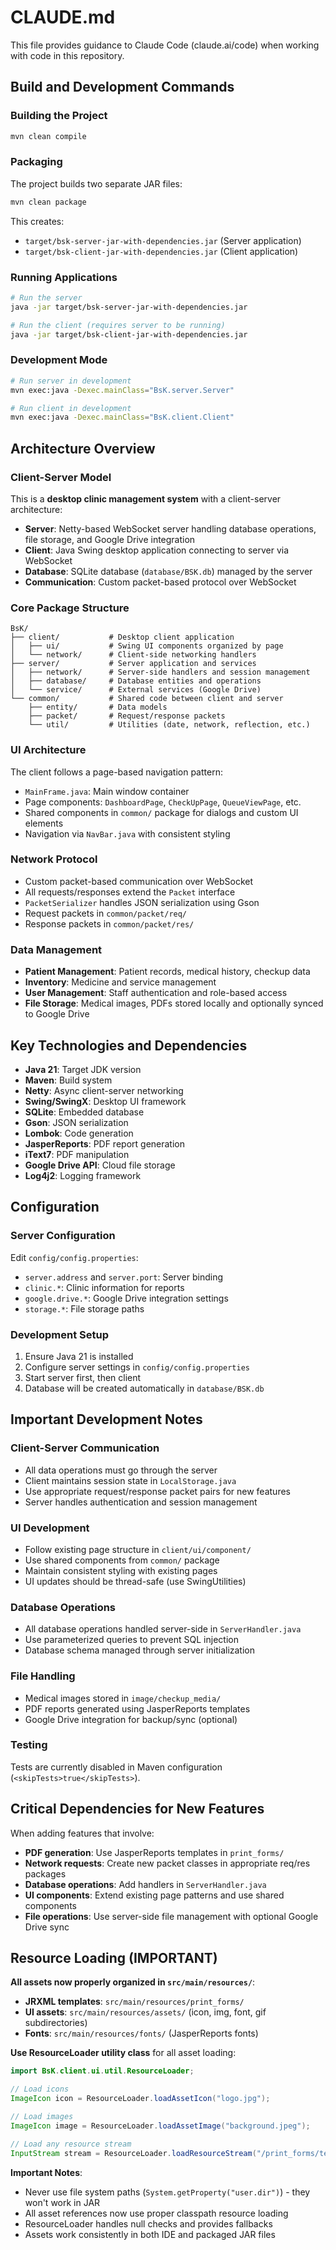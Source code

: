 # CLAUDE.md

This file provides guidance to Claude Code (claude.ai/code) when working with code in this repository.

## Build and Development Commands

### Building the Project
```bash
mvn clean compile
```

### Packaging
The project builds two separate JAR files:
```bash
mvn clean package
```
This creates:
- `target/bsk-server-jar-with-dependencies.jar` (Server application)
- `target/bsk-client-jar-with-dependencies.jar` (Client application)

### Running Applications
```bash
# Run the server
java -jar target/bsk-server-jar-with-dependencies.jar

# Run the client (requires server to be running)
java -jar target/bsk-client-jar-with-dependencies.jar
```

### Development Mode
```bash
# Run server in development
mvn exec:java -Dexec.mainClass="BsK.server.Server"

# Run client in development  
mvn exec:java -Dexec.mainClass="BsK.client.Client"
```

## Architecture Overview

### Client-Server Model
This is a **desktop clinic management system** with a client-server architecture:

- **Server**: Netty-based WebSocket server handling database operations, file storage, and Google Drive integration
- **Client**: Java Swing desktop application connecting to server via WebSocket
- **Database**: SQLite database (`database/BSK.db`) managed by the server
- **Communication**: Custom packet-based protocol over WebSocket

### Core Package Structure

```
BsK/
├── client/           # Desktop client application
│   ├── ui/           # Swing UI components organized by page
│   └── network/      # Client-side networking handlers
├── server/           # Server application and services  
│   ├── network/      # Server-side handlers and session management
│   ├── database/     # Database entities and operations
│   └── service/      # External services (Google Drive)
└── common/           # Shared code between client and server
    ├── entity/       # Data models
    ├── packet/       # Request/response packets
    └── util/         # Utilities (date, network, reflection, etc.)
```

### UI Architecture
The client follows a page-based navigation pattern:
- `MainFrame.java`: Main window container
- Page components: `DashboardPage`, `CheckUpPage`, `QueueViewPage`, etc.
- Shared components in `common/` package for dialogs and custom UI elements
- Navigation via `NavBar.java` with consistent styling

### Network Protocol
- Custom packet-based communication over WebSocket
- All requests/responses extend the `Packet` interface
- `PacketSerializer` handles JSON serialization using Gson
- Request packets in `common/packet/req/`
- Response packets in `common/packet/res/`

### Data Management
- **Patient Management**: Patient records, medical history, checkup data
- **Inventory**: Medicine and service management
- **User Management**: Staff authentication and role-based access
- **File Storage**: Medical images, PDFs stored locally and optionally synced to Google Drive

## Key Technologies and Dependencies

- **Java 21**: Target JDK version
- **Maven**: Build system
- **Netty**: Async client-server networking
- **Swing/SwingX**: Desktop UI framework
- **SQLite**: Embedded database
- **Gson**: JSON serialization
- **Lombok**: Code generation
- **JasperReports**: PDF report generation
- **iText7**: PDF manipulation
- **Google Drive API**: Cloud file storage
- **Log4j2**: Logging framework

## Configuration

### Server Configuration
Edit `config/config.properties`:
- `server.address` and `server.port`: Server binding
- `clinic.*`: Clinic information for reports
- `google.drive.*`: Google Drive integration settings
- `storage.*`: File storage paths

### Development Setup
1. Ensure Java 21 is installed
2. Configure server settings in `config/config.properties`
3. Start server first, then client
4. Database will be created automatically in `database/BSK.db`

## Important Development Notes

### Client-Server Communication
- All data operations must go through the server
- Client maintains session state in `LocalStorage.java`
- Use appropriate request/response packet pairs for new features
- Server handles authentication and session management

### UI Development
- Follow existing page structure in `client/ui/component/`
- Use shared components from `common/` package
- Maintain consistent styling with existing pages
- UI updates should be thread-safe (use SwingUtilities)

### Database Operations
- All database operations handled server-side in `ServerHandler.java`
- Use parameterized queries to prevent SQL injection
- Database schema managed through server initialization

### File Handling
- Medical images stored in `image/checkup_media/`
- PDF reports generated using JasperReports templates
- Google Drive integration for backup/sync (optional)

### Testing
Tests are currently disabled in Maven configuration (`<skipTests>true</skipTests>`).

## Critical Dependencies for New Features

When adding features that involve:
- **PDF generation**: Use JasperReports templates in `print_forms/`
- **Network requests**: Create new packet classes in appropriate req/res packages
- **Database operations**: Add handlers in `ServerHandler.java`
- **UI components**: Extend existing page patterns and use shared components
- **File operations**: Use server-side file management with optional Google Drive sync

## Resource Loading (IMPORTANT)

**All assets now properly organized in `src/main/resources/`**:
- **JRXML templates**: `src/main/resources/print_forms/`
- **UI assets**: `src/main/resources/assets/` (icon, img, font, gif subdirectories)
- **Fonts**: `src/main/resources/fonts/` (JasperReports fonts)

**Use ResourceLoader utility class** for all asset loading:
```java
import BsK.client.ui.util.ResourceLoader;

// Load icons
ImageIcon icon = ResourceLoader.loadAssetIcon("logo.jpg");

// Load images  
ImageIcon image = ResourceLoader.loadAssetImage("background.jpeg");

// Load any resource stream
InputStream stream = ResourceLoader.loadResourceStream("/print_forms/template.jrxml");
```

**Important Notes**:
- Never use file system paths (`System.getProperty("user.dir")`) - they won't work in JAR
- All asset references now use proper classpath resource loading
- ResourceLoader handles null checks and provides fallbacks
- Assets work consistently in both IDE and packaged JAR files